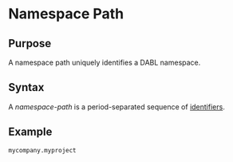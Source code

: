 # Namespace Path

## Purpose

A namespace path uniquely identifies a DABL namespace.

## Syntax

A *namespace-path* is a period-separated sequence
of [identifiers](https://github.com/Scaled-Markets/dabl/tree/master/langref#identifiers).

## Example

```
mycompany.myproject
```

